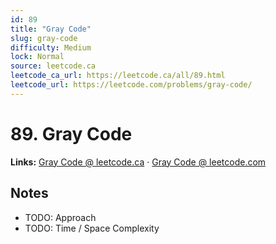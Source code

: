 ```yaml
--- 
id: 89
title: "Gray Code"
slug: gray-code
difficulty: Medium
lock: Normal
source: leetcode.ca
leetcode_ca_url: https://leetcode.ca/all/89.html
leetcode_url: https://leetcode.com/problems/gray-code/
---
```


# 89. Gray Code

**Links:** [Gray Code @ leetcode.ca](https://leetcode.ca/all/89.html) · [Gray Code @ leetcode.com](https://leetcode.com/problems/gray-code/)

## Notes
- TODO: Approach
- TODO: Time / Space Complexity
